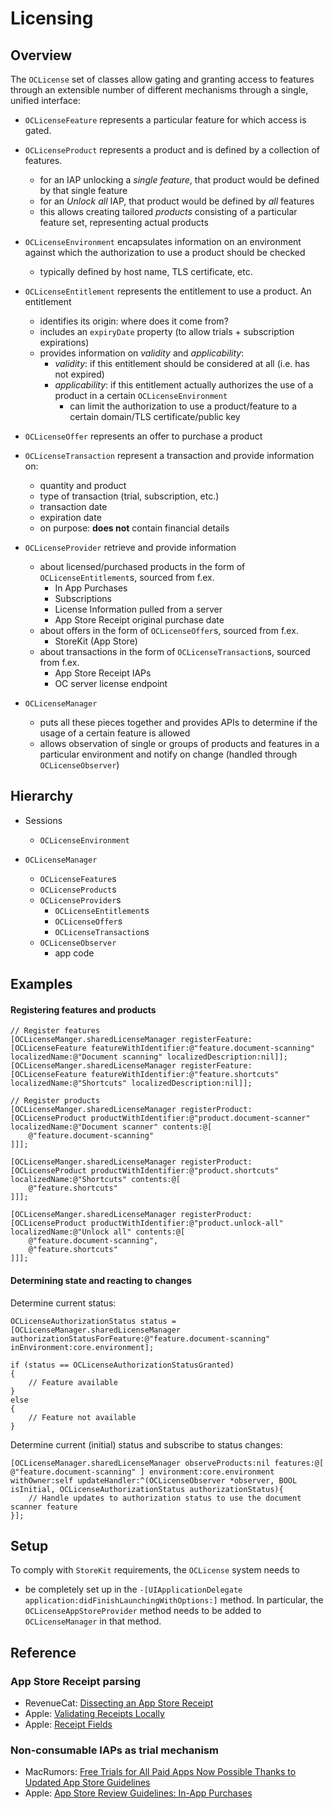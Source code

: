 #  Licensing

## Overview

The `OCLicense` set of classes allow gating and granting access to features through an extensible number of different mechanisms through a single, unified interface:

- `OCLicenseFeature` represents a particular feature for which access is gated.

- `OCLicenseProduct` represents a product and is defined by a collection of features.
	- for an IAP unlocking a *single feature*, that product would be defined by that single feature
	- for an *Unlock all* IAP, that product would be defined by *all* features
	- this allows creating tailored *products* consisting of a particular feature set, representing actual products

- `OCLicenseEnvironment` encapsulates information on an environment against which the authorization to use a product should be checked
	- typically defined by host name, TLS certificate, etc.

- `OCLicenseEntitlement` represents the entitlement to use a product. An entitlement
	- identifies its origin: where does it come from?
	- includes an `expiryDate` property (to allow trials + subscription expirations)
	- provides information on *validity* and *applicability*:
		- *validity*: if this entitlement should be considered at all (i.e. has not expired)
		- *applicability*: if this entitlement actually authorizes the use of a product in a certain `OCLicenseEnvironment`
			- can limit the authorization to use a product/feature to a certain domain/TLS certificate/public key

- `OCLicenseOffer` represents an offer to purchase a product

- `OCLicenseTransaction` represent a transaction and provide information on:
	- quantity and product
	- type of transaction (trial, subscription, etc.)
	- transaction date
	- expiration date
	- on purpose: **does not** contain financial details

- `OCLicenseProvider` retrieve and provide information 
	- about licensed/purchased products in the form of `OCLicenseEntitlement`s, sourced from f.ex.
		- In App Purchases
		- Subscriptions
		- License Information pulled from a server
		- App Store Receipt original purchase date
	- about offers in the form of `OCLicenseOffer`s, sourced from f.ex.
		- StoreKit (App Store)
	- about transactions in the form of `OCLicenseTransaction`s, sourced from f.ex.
		- App Store Receipt IAPs
		- OC server license endpoint

- `OCLicenseManager` 
	- puts all these pieces together and provides APIs to determine if the usage of a certain feature is allowed
	- allows observation of single or groups of products and features in a particular environment and notify on change (handled through `OCLicenseObserver`)

## Hierarchy
- Sessions
	- `OCLicenseEnvironment`
- `OCLicenseManager` 
	
	- `OCLicenseFeature`s
	- `OCLicenseProduct`s
	- `OCLicenseProvider`s
		- `OCLicenseEntitlement`s
		- `OCLicenseOffer`s
		- `OCLicenseTransaction`s
	- `OCLicenseObserver`
		- app code

## Examples

#### Registering features and products
```objc
// Register features
[OCLicenseManger.sharedLicenseManager registerFeature:[OCLicenseFeature featureWithIdentifier:@"feature.document-scanning" localizedName:@"Document scanning" localizedDescription:nil]];
[OCLicenseManger.sharedLicenseManager registerFeature:[OCLicenseFeature featureWithIdentifier:@"feature.shortcuts" localizedName:@"Shortcuts" localizedDescription:nil]];

// Register products
[OCLicenseManger.sharedLicenseManager registerProduct:[OCLicenseProduct productWithIdentifier:@"product.document-scanner" localizedName:@"Document scanner" contents:@[
	@"feature.document-scanning"
]]];

[OCLicenseManger.sharedLicenseManager registerProduct:[OCLicenseProduct productWithIdentifier:@"product.shortcuts" localizedName:@"Shortcuts" contents:@[
	@"feature.shortcuts"
]]];

[OCLicenseManger.sharedLicenseManager registerProduct:[OCLicenseProduct productWithIdentifier:@"product.unlock-all" localizedName:@"Unlock all" contents:@[
	@"feature.document-scanning",
	@"feature.shortcuts"
]]];
```

#### Determining state and reacting to changes
Determine current status:
```objc
OCLicenseAuthorizationStatus status = [OCLicenseManager.sharedLicenseManager authorizationStatusForFeature:@"feature.document-scanning" inEnvironment:core.environment];

if (status == OCLicenseAuthorizationStatusGranted)
{
	// Feature available
}
else
{
	// Feature not available
}
```

Determine current (initial) status and subscribe to status changes:
```objc
[OCLicenseManager.sharedLicenseManager observeProducts:nil features:@[ @"feature.document-scanning" ] environment:core.environment withOwner:self updateHandler:^(OCLicenseObserver *observer, BOOL isInitial, OCLicenseAuthorizationStatus authorizationStatus){
	// Handle updates to authorization status to use the document scanner feature	
}];
```

## Setup

To comply with `StoreKit` requirements, the `OCLicense` system needs to
- be completely set up in the `-[UIApplicationDelegate application:didFinishLaunchingWithOptions:]` method. In particular, the `OCLicenseAppStoreProvider` method needs to be added to `OCLicenseManager` in that method.

## Reference
### App Store Receipt parsing
- RevenueCat: [Dissecting an App Store Receipt](https://www.revenuecat.com/2018/01/17/dissecting-an-app-store-receipt)
- Apple: [Validating Receipts Locally](https://developer.apple.com/library/archive/releasenotes/General/ValidateAppStoreReceipt/Chapters/ValidateLocally.html)
- Apple: [Receipt Fields](https://developer.apple.com/library/archive/releasenotes/General/ValidateAppStoreReceipt/Chapters/ReceiptFields.html#//apple_ref/doc/uid/TP40010573-CH106-SW1)

### Non-consumable IAPs as trial mechanism
- MacRumors: [Free Trials for All Paid Apps Now Possible Thanks to Updated App Store Guidelines](https://www.macrumors.com/2018/06/05/app-store-app-free-trials-now-available/)
- Apple: [App Store Review Guidelines: In-App Purchases](https://developer.apple.com/app-store/review/guidelines/#in-app-purchase)
